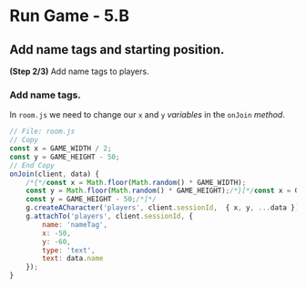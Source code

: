 # Run Game - 5.B

## Add name tags and starting position.

**(Step 2/3)** Add name tags to players.

### Add name tags.

In `room.js` we need to change our `x` and `y` _variables_ in the `onJoin` _method_.

```javascript
// File: room.js
// Copy
const x = GAME_WIDTH / 2;
const y = GAME_HEIGHT - 50;
// End Copy
onJoin(client, data) {
	/*{*/const x = Math.floor(Math.random() * GAME_WIDTH);
	const y = Math.floor(Math.random() * GAME_HEIGHT);/*}[*/const x = GAME_WIDTH / 2;
	const y = GAME_HEIGHT - 50;/*]*/
	g.createACharacter('players', client.sessionId,  { x, y, ...data });
	g.attachTo('players', client.sessionId, {
		name: 'nameTag',
		x: -50,
		y: -60,
		type: 'text',
		text: data.name
	});
}
